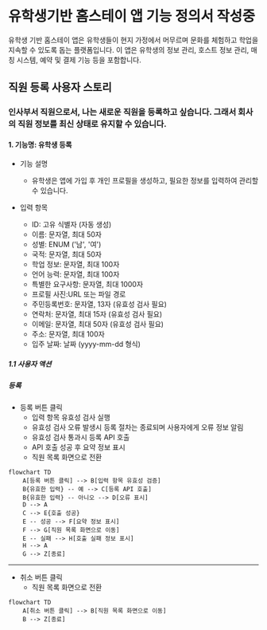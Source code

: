 # 유학생기반 홈스테이 앱 기능 정의서 작성중

유학생 기반 홈스테이 앱은 유학생들이 현지 가정에서 머무르며 문화를 체험하고 학업을 지속할 수 있도록 돕는 플랫폼입니다. 이 앱은 유학생의 정보 관리, 호스트 정보 관리, 매칭 시스템, 예약 및 결제 기능 등을 포함합니다.

## 직원 등록 사용자 스토리

### 인사부서 직원으로서, 나는 새로운 직원을 등록하고 싶습니다. 그래서 회사의 직원 정보를 최신 상태로 유지할 수 있습니다.

#### 1. 기능명: 유학생 등록

* 기능 설명
  * 유학생은 앱에 가입 후 개인 프로필을 생성하고, 필요한 정보를 입력하여 관리할 수 있습니다.
* 입력 항목

  * ID: 고유 식별자 (자동 생성)
  * 이름: 문자열, 최대 50자
  * 성별: ENUM ('남', '여')
  * 국적: 문자열, 최대 50자
  * 학업 정보: 문자열, 최대 100자
  * 언어 능력: 문자열, 최대 100자
  * 특별한 요구사항: 문자열, 최대 1000자
  * 프로필 사진:URL 또는 파일 경로
  * 주민등록번호: 문자열, 13자 (유효성 검사 필요)
  * 연락처: 문자열, 최대 15자 (유효성 검사 필요)
  * 이메일: 문자열, 최대 50자 (유효성 검사 필요)
  * 주소: 문자열, 최대 100자
  * 입주 날짜: 날짜 (yyyy-mm-dd 형식)

##### 1.1 사용자 액션

##### 등록

* 등록 버튼 클릭
  * 입력 항목 유효성 검사 실행
  * 유효성 검사 오류 발생시 등록 절차는 종료되며 사용자에게 오류 정보 알림
  * 유효성 검사 통과시 등록 API 호출
  * API 호출 성공 후 요약 정보 표시
  * 직원 목록 화면으로 전환

```mermaid
flowchart TD
    A[등록 버튼 클릭] --> B[입력 항목 유효성 검증]
    B{유효한 입력} -- 예 --> C[등록 API 호출]
    B{유효한 입력} -- 아니오 --> D[오류 표시]
    D --> A
    C --> E{호출 성공}
    E -- 성공 --> F[요약 정보 표시]
    F --> G[직원 목록 화면으로 이동]
    E -- 실패 --> H[호출 실패 정보 표시]
    H --> A
    G --> Z[종료]
```

---

* 취소 버튼 클릭
  * 직원 목록 화면으로 전환

```mermaid
flowchart TD
    A[취소 버튼 클릭] --> B[직원 목록 화면으로 이동]
    B --> Z[종료]
```

